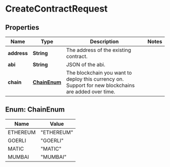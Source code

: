 

# CreateContractRequest


## Properties

| Name | Type | Description | Notes |
|------------ | ------------- | ------------- | -------------|
|**address** | **String** | The address of the existing contract. |  |
|**abi** | **String** | JSON of the abi. |  |
|**chain** | [**ChainEnum**](#ChainEnum) | The blockchain you want to deploy this currency on. Support for new blockchains are added over time. |  |



## Enum: ChainEnum

| Name | Value |
|---- | -----|
| ETHEREUM | &quot;ETHEREUM&quot; |
| GOERLI | &quot;GOERLI&quot; |
| MATIC | &quot;MATIC&quot; |
| MUMBAI | &quot;MUMBAI&quot; |




